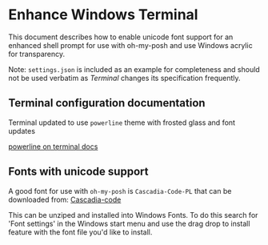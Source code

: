 # Enhance Windows Terminal

This document describes how to enable unicode font support for an enhanced shell prompt for use with oh-my-posh and use Windows acrylic for transparency.

Note: ```settings.json``` is included as an example for completeness and should not be used verbatim as _Terminal_ changes its specification frequently.

## Terminal configuration documentation

Terminal updated to use `powerline` theme with frosted glass and font updates

[powerline on terminal docs](https://docs.microsoft.com/en-gb/windows/terminal/custom-terminal-gallery/powerline-in-powershell)

## Fonts with unicode support

A good font for use with ```oh-my-posh``` is ```Cascadia-Code-PL``` that can be downloaded from: 
[Cascadia-code](https://github.com/microsoft/cascadia-code/releases)

This can be unziped and installed into Windows Fonts. To do this search for 'Font settings' in the Windows start menu and use the drag drop to install feature with the font file you'd like to install.
